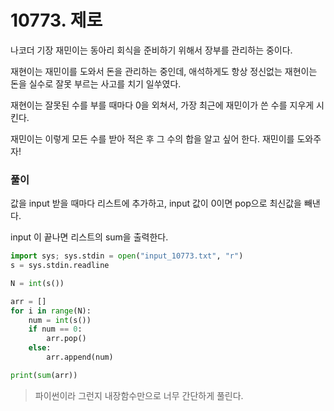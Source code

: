 # 10773. 제로

나코더 기장 재민이는 동아리 회식을 준비하기 위해서 장부를 관리하는 중이다.

재현이는 재민이를 도와서 돈을 관리하는 중인데, 애석하게도 항상 정신없는 재현이는 돈을 실수로 잘못 부르는 사고를 치기 일쑤였다.

재현이는 잘못된 수를 부를 때마다 0을 외쳐서, 가장 최근에 재민이가 쓴 수를 지우게 시킨다.

재민이는 이렇게 모든 수를 받아 적은 후 그 수의 합을 알고 싶어 한다. 재민이를 도와주자!



### 풀이

값을 input 받을 때마다 리스트에 추가하고, input 값이 0이면 pop으로 최신값을 빼낸다.

input 이 끝나면 리스트의 sum을 출력한다.

```python
import sys; sys.stdin = open("input_10773.txt", "r")
s = sys.stdin.readline

N = int(s())

arr = []
for i in range(N):
    num = int(s())
    if num == 0:
        arr.pop()
    else:
        arr.append(num)

print(sum(arr))
```

> 파이썬이라 그런지 내장함수만으로 너무 간단하게 풀린다.